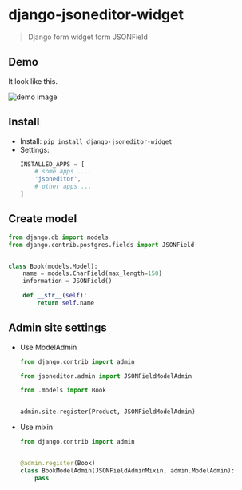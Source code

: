 # django-jsoneditor-widget

> Django form widget form JSONField

## Demo

It look like this.

![demo image](https://github.com/arthurc0102/django-jsoneditor-widget/blob/master/screenshot/demo.png?raw=true)

## Install

- Install: `pip install django-jsoneditor-widget`
- Settings:
    ```python
    INSTALLED_APPS = [
        # some apps ....
        'jsoneditor',
        # other apps ...
    ]
    ```

## Create model

```python
from django.db import models
from django.contrib.postgres.fields import JSONField


class Book(models.Model):
    name = models.CharField(max_length=150)
    information = JSONField()

    def __str__(self):
        return self.name
```

## Admin site settings

- Use ModelAdmin
    ```python
    from django.contrib import admin

    from jsoneditor.admin import JSONFieldModelAdmin

    from .models import Book


    admin.site.register(Product, JSONFieldModelAdmin)
    ```

- Use mixin
    ```python
    from django.contrib import admin


    @admin.register(Book)
    class BookModelAdmin(JSONFieldAdminMixin, admin.ModelAdmin):
        pass
    ```
